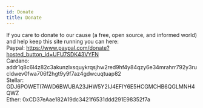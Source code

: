 ```yaml
---
id: Donate
title: Donate
---
```


If you care to donate to our cause (a free, open source, and informed world) and help keep this site running you can here:
<br/>
Paypal: https://www.paypal.com/donate?hosted_button_id=UFU7SDK43VYFN
<br/>
Cardano: addr1q8c6l4z82c3akunzlxsquykrqsjhw2red9hf4y84qzy6e34mrahrr792y3rucldwev0fwa706f2hgt9y9f7az4gdwcuqtuap82
<br/>
Stellar: GDJ6POWETI7AWD6BWUBA23JHW5Y2IJ4EFIY6E5HCGMCHB6QGLMNH4QWZ
<br/>
Ether: 0xCD37eAae182A19dc3421f6531ddd291E98352f7a 
